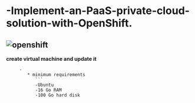# -Implement-an-PaaS-private-cloud-solution-with-OpenShift.
![openshift](https://upload.wikimedia.org/wikipedia/commons/thumb/3/3a/OpenShift-LogoType.svg/langfr-330px-OpenShift-LogoType.svg.png)
----------------------------------------------------------------------

**create virtual machine and update it**


```
     - 
        * minimum requirements 
           ```
           -Ubuntu
           -16 Go RAM
           -100 Go hard disk 

           
```           